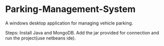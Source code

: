 # Parking-Management-System
A windows desktop application for managing vehicle parking.

Steps:
    Install Java and MongoDB. Add the jar provided for connection and run the project(use netbeans ide).
